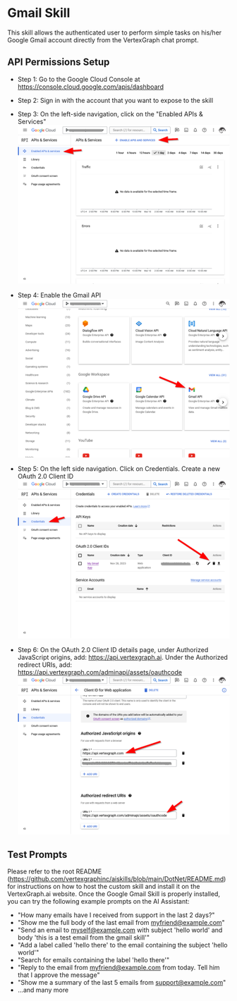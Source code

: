 ﻿# Gmail Skill

This skill allows the authenticated user to perform simple tasks on his/her Google Gmail account directly from the VertexGraph chat prompt.

## API Permissions Setup

 - Step 1: Go to the Google Cloud Console at https://console.cloud.google.com/apis/dashboard
 - Step 2: Sign in with the account that you want to expose to the skill
 - Step 3: On the left-side navigation, click on the "Enabled APIs & Services"
![Enabled APIs and Services Screenshot](https://raw.githubusercontent.com/vertexgraphinc/aiskills/main/DotNet/GMail/images/Enabled_APIs_and_Services.png)

 - Step 4: Enable the Gmail API
![Enable the Gmail API Screenshot](https://raw.githubusercontent.com/vertexgraphinc/aiskills/main/DotNet/GMail/images/Enable_the_Gmail_API.png)

 - Step 5: On the left side navigation. Click on Credentials. Create a new OAuth 2.0 Client ID
![Credentials Screenshot](https://raw.githubusercontent.com/vertexgraphinc/aiskills/main/DotNet/GMail/images/Credentials.png)

 - Step 6: On the OAuth 2.0 Client ID details page, under Authorized JavaScript origins, add: https://api.vertexgraph.ai. Under the Authorized redirect URIs, add: https://api.vertexgraph.com/adminapi/assets/oauthcode
![Credentials URLs Screenshot](https://raw.githubusercontent.com/vertexgraphinc/aiskills/main/DotNet/GMail/images/Credentials_URLs.png)

## Test Prompts

Please refer to the root README (https://github.com/vertexgraphinc/aiskills/blob/main/DotNet/README.md) for instructions on how to host the custom skill and install it on the VertexGraph.ai website. Once the Google Gmail Skill is properly installed, you can try the following example prompts on the AI Assistant:

 - "How many emails have I received from support in the last 2 days?"
 - "Show me the full body of the last email from myfriend@example.com"
 - "Send an email to myself@example.com with subject 'hello world' and body 'this is a test email from the gmail skill'"
 - "Add a label called 'hello there' to the email containing the subject 'hello world'"
 - "Search for emails containing the label 'hello there'"
 - "Reply to the email from myfriend@example.com from today. Tell him that I approve the message"
 - "Show me a summary of the last 5 emails from support@example.com"
 - ...and many more
